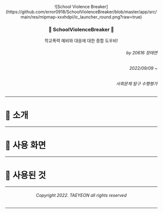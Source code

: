 <div align=center>
![School Violence Breaker](https://github.com/error0918/SchoolViolenceBreaker/blob/master/app/src/main/res/mipmap-xxxhdpi/ic_launcher_round.png?raw=true)
  
### 🚨 SchoolViolenceBreaker 🚨
학교폭력 예비와 대응에 대한 종합 도우비!

</div>

<div align=right>

###### by 20616 정태연 <br/>
###### 2022/09/09 ~ <br/>
###### 사회문제 탐구 수행평가

</div>

---

# 👋 소개

---

# 📱 사용 화면

---

# 🦄 사용된 것

---

<div align=center>

###### Copyright 2022. TAEYEON all rights reserved

</div>

---



